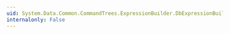```yaml
---
uid: System.Data.Common.CommandTrees.ExpressionBuilder.DbExpressionBuilder.NewRow(System.Collections.Generic.IEnumerable{System.Collections.Generic.KeyValuePair{System.String,System.Data.Common.CommandTrees.DbExpression}})
internalonly: False
---
```

